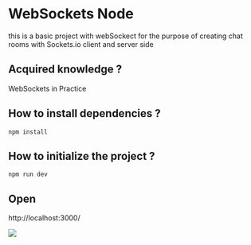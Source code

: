 # WebSockets Node 

this is a basic project with webSockect for the purpose of creating chat rooms with Sockets.io client and server side

 ## Acquired knowledge ? 
  WebSockets in Practice 

## How to install dependencies ?
    npm install

## How to initialize the project ?
    npm run dev

## Open 
http://localhost:3000/


<img src="https://www.nilebits.com/wp-content/uploads/2023/07/Websocket-Handshaking-Explained-Understanding-the-Key-to-Real-Time-Communication.png">